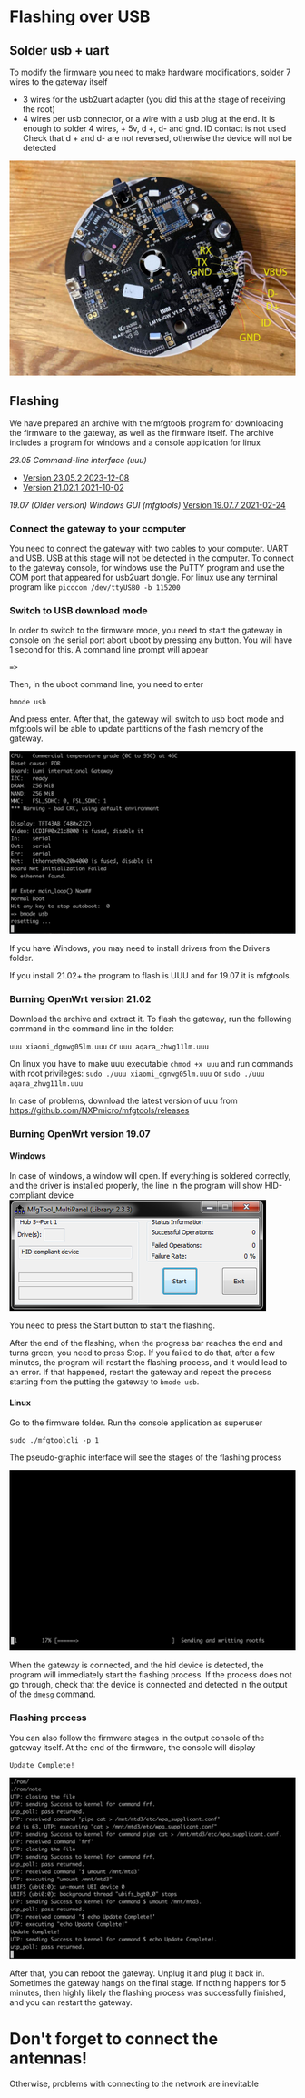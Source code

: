 # Flashing over USB

## Solder usb + uart

To modify the firmware you need to make hardware modifications, 
solder 7 wires to the gateway itself
- 3 wires for the usb2uart adapter (you did this at the stage of receiving the root)
- 4 wires per usb connector, or a wire with a usb plug at the end.
 It is enough to solder 4 wires, + 5v, d +, d- and gnd.
 ID contact is not used
 Check that d + and d- are not reversed, otherwise the device will not be detected

![Pinout of UART and USB on the gateway](images/gateway_pinout.jpg "How to solder wires")


## Flashing

We have prepared an archive with the mfgtools program for downloading the firmware to the gateway,
as well as the firmware itself. The archive includes a program for windows
and a console application for linux

*23.05 Command-line interface (uuu)*

- [Version 23.05.2 2023-12-08](files/uuu-openwrt-23.05.2.zip)
- [Version 21.02.1 2021-10-02](files/uuu-openwrt-21.02.1.zip)

*19.07 (Older version) Windows GUI (mfgtools)*
[Version 19.07.7 2021-02-24](files/mfgtools-19.07.7-20210224.zip)

### Connect the gateway to your computer

You need to connect the gateway with two cables to your computer. UART and USB.
USB at this stage will not be detected in the computer.
To connect to the gateway console, for windows use
the PuTTY program and use the COM port that appeared for usb2uart dongle.
For linux use any terminal program like
`picocom /dev/ttyUSB0 -b 115200`

### Switch to USB download mode

In order to switch to the firmware mode, you need to start the gateway in
console on the serial port abort uboot by pressing
any button. You will have 1 second for this. A command line prompt will appear

    =>

Then, in the uboot command line, you need to enter

    bmode usb

And press enter.
After that, the gateway will switch to usb boot mode and mfgtools will 
be able to update partitions of the flash memory of the gateway.

![Switch to USB Boot Mode](images/bmode_usb.png "Switch to USB Boot Mode")

If you have Windows, you may need to install drivers from the Drivers folder.

If you install 21.02+ the program to flash is UUU and for 19.07 it is mfgtools.

### Burning OpenWrt version 21.02

Download the archive and extract it. To flash the gateway, run the following 
command in the command line in the folder:

`uuu xiaomi_dgnwg05lm.uuu` or `uuu aqara_zhwg11lm.uuu`

On linux you have to make uuu executable `chmod +x uuu` and run 
commands with root privileges:
`sudo ./uuu xiaomi_dgnwg05lm.uuu` or `sudo ./uuu aqara_zhwg11lm.uuu`

In case of problems, download the latest version of uuu from 
https://github.com/NXPmicro/mfgtools/releases

### Burning OpenWrt version 19.07

#### Windows 
In case of windows, a window will open. If everything is soldered correctly, 
and the driver is installed properly, the line in the program will show
HID-compliant device
![Mfgtools](images/mfgtools_win.png "Mfgtools")

You need to press the Start button to start the flashing.

After the end of the flashing, when the progress bar reaches the end and
turns green, you need to press Stop. If you failed to do that, after a few
minutes, the program will restart the flashing process, and it would lead 
to an error. If that happened, restart the gateway and repeat the 
process starting from the putting the gateway to `bmode usb`.

#### Linux

Go to the firmware folder. Run the console application as superuser

```shell
sudo ./mfgtoolcli -p 1
```

The pseudo-graphic interface will see the stages of the flashing process

![Mfgtools](images/mfgtools_lin.png)

When the gateway is connected, and the hid device is detected, the program will
immediately start the flashing process. If the process does not go through, 
check that the device is connected and detected in the output of the `dmesg` 
command.

### Flashing process
You can also follow the firmware stages in the output console of the gateway itself.
At the end of the firmware, the console will display

    Update Complete!

![Update complete](images/update_complete.png)

After that, you can reboot the gateway. Unplug it and plug it back in.
Sometimes the gateway hangs on the final stage. If nothing happens for 
5 minutes, then highly likely the flashing process was successfully finished, 
and you can restart the gateway.

# Don't forget to connect the antennas!

Otherwise, problems with connecting to the network are inevitable

